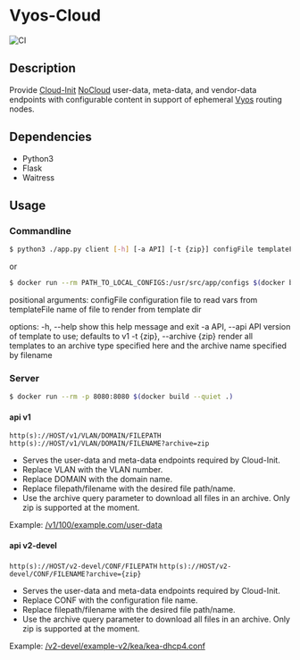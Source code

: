 # Vyos-Cloud
![CI](https://concourse.k8s.fabiv.pw/api/v1/teams/main/pipelines/fborries.vyos-cloud/badge)
## Description
Provide [Cloud-Init](https://cloudinit.readthedocs.io/en/latest/) [NoCloud](https://cloudinit.readthedocs.io/en/latest/reference/datasources/nocloud.html) user-data, meta-data, and vendor-data endpoints with configurable content in support of ephemeral [Vyos](https://vyos.io/) routing nodes.

## Dependencies
- Python3
- Flask
- Waitress

## Usage
### Commandline
```bash
$ python3 ./app.py client [-h] [-a API] [-t {zip}] configFile templateFile`
```
or
```bash
$ docker run --rm PATH_TO_LOCAL_CONFIGS:/usr/src/app/configs $(docker build --quiet .) client [-h] [-a API] [-t {zip}] configFile templateFile
```

positional arguments:
  configFile            configuration file to read vars from
  templateFile          name of file to render from template dir

options:
  -h, --help            show this help message and exit
  -a API, --api API     version of template to use; defaults to v1
  -t {zip}, --archive {zip}
                        render all templates to an archive type specified here
                        and the archive name specified by filename


### Server 
```bash
$ docker run --rm -p 8080:8080 $(docker build --quiet .)
```

#### api v1

`http(s)://HOST/v1/VLAN/DOMAIN/FILEPATH` `http(s)://HOST/v1/VLAN/DOMAIN/FILENAME?archive=zip`

*   Serves the user-data and meta-data endpoints required by Cloud-Init.
*   Replace VLAN with the VLAN number.
*   Replace DOMAIN with the domain name.
*   Replace filepath/filename with the desired file path/name.
*   Use the archive query parameter to download all files in an archive. Only zip is supported at the moment.

Example: [/v1/100/example.com/user-data](/v1/100/example.com/user-data)

#### api v2-devel

`http(s)://HOST/v2-devel/CONF/FILEPATH` `http(s)://HOST/v2-devel/CONF/FILENAME?archive={zip}`

*   Serves the user-data and meta-data endpoints required by Cloud-Init.
*   Replace CONF with the configuration file name.
*   Replace filepath/filename with the desired file path/name.
*   Use the archive query parameter to download all files in an archive. Only zip is supported at the moment.

Example: [/v2-devel/example-v2/kea/kea-dhcp4.conf](/v2-devel/example-v2/kea/kea-dhcp4.json)